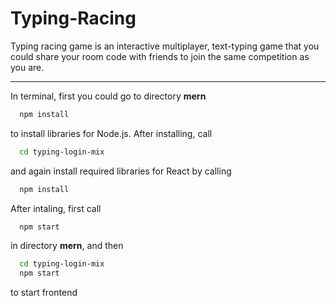 # Typing-Racing
<!-- Italics -->
Typing racing game is an interactive multiplayer, text-typing game that you could share your room code with friends to join the same competition as you are.

<!-- Horizontal Rule -->
---

<!-- Code Blocks -->
In terminal, first you could go to directory **mern**
```bash
  npm install
```
to install libraries for Node.js. After installing, call
```bash
  cd typing-login-mix
```
and again install required libraries for React by calling
```bash
  npm install
```
After intaling, first call 
```bash
  npm start
```
in directory **mern**, and then
```bash
  cd typing-login-mix
  npm start
```
to start frontend
